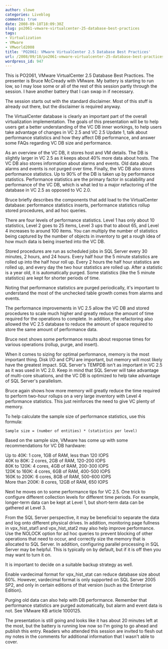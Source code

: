 ```yaml
---
author: slowe
categories: Liveblog
comments: true
date: 2008-09-18T18:09:30Z
slug: po2061-vmware-virtualcenter-25-database-best-practices
tags:
- Virtualization
- VMware
- VMworld2008
title: 'PO2061: VMware VirtualCenter 2.5 Database Best Practices'
url: /2008/09/18/po2061-vmware-virtualcenter-25-database-best-practices/
wordpress_id: 947
---
```


This is PO2061, VMware VirtualCenter 2.5 Database Best Practices. The presenter is Bruce McCready with VMware. My battery is starting to run low, so I may lose some or all of the rest of this session partly through the session. I have another battery that I can swap in if necessary.

The session starts out with the standard disclaimer. Most of this stuff is already out there, but the disclaimer is required anyway.

The VirtualCenter database is clearly an important part of the overall virtualization implementation. The goals of this presentation will be to help users get a better understanding of the VC DB inner workings, to help users take advantage of changes in VC 2.5 and VC 2.5 Update 1, talk about performance statistics and how they affect DB performance, and answer some FAQs regarding VC DB size and performance.

As an overview of the VC DB, it stores host and VM details. The DB is slightly larger in VC 2.5 as it keeps about 40% more data about hosts. The VC DB also stores information about alarms and events. Old data about alarms and events is _not_ purged over time. Finally, the VC DB also stores performance statistics. Up to 90% of the DB is taken up by performance statistics. Performance statistics are the primary factor in scalability and performance of the VC DB, which is what led to a major refactoring of the database in VC 2.5 as opposed to VC 2.0.

Bruce briefly describes the components that add load to the VirtualCenter database: performance statistics inserts, performance statistics rollup stored procedures, and ad hoc queries.

There are four levels of performance statistics. Level 1 has only about 10 statistics, Level 2 goes to 25 items, Level 3 ups that to about 65, and Level 4 increases to around 100 items. You can multiply the number of statistics being captured by the number of objects in inventory to get a rough idea of how much data is being inserted into the VC DB.

Stored procedures are run as scheduled jobs in SQL Server every 30 minutes, 2 hours, and 24 hours. Every half hour the 5 minute statistics are rolled up into the half hour roll up. Every 2 hours the half hour statistics are rolled up, and every day the two hour statistics are rolled up. After a statistic is a year old, it is automatically purged. Some statistics (like the 5 minute statistics) are kept for shorter periods of time.

Noting that performance statistics are purged periodically, it's important to understand the most of the unchecked table growth comes from alarms and events.

The performance improvements in VC 2.5 allow the VC DB and stored procedures to scale much higher and greatly reduce the amount of time required for the operations to complete. In addition, the refactoring also allowed the VC 2.5 database to reduce the amount of space required to store the same amount of performance data.

Bruce next shows some performance results about response times for various operations (rollup, purge, and insert).

When it comes to sizing for optimal performance, memory is the most important thing. Disk I/O and CPU are important, but memory will most likely have the greatest impact. SQL Server's TEMPDB isn't as important in VC 2.5 as it was used in VC 2.0. Keep in mind that SQL Server will take advantage of multi-core situations, and the VC DB is optimized to help take advantage of SQL Server's parallelism.

Bruce again shows how more memory will greatly reduce the time required to perform two-hour rollups on a very large inventory with Level 4 performance statistics. This just reinforces the need to give VC plenty of memory.

To help calculate the sample size of performance statistics, use this formula:

```text
Sample size = (number of entities) * (statistics per level)
```

Based on the sample size, VMware has come up with some recommendations for VC DB hardware:

Up to 40K: 1 core, 1GB of RAM, less than 120 IOPS  
40K to 80K: 2 cores, 2GB of RAM, 120-200 IOPS  
80K to 120K: 4 cores, 4GB of RAM, 200-300 IOPS  
120K to 160K: 4 cores, 6GB of RAM, 400-500 IOPS  
160K to 200K: 6 cores, 8GB of RAM, 500-600 IOPS  
More than 200K: 8 cores, 12GB of RAM, 650 IOPS

Next he moves on to some performance tips for VC 2.5. One trick to configure different collection levels for different time periods. For example, longer-term data can be kept at Level 1, but short-term data can be gathered at Level 3.

From the SQL Server perspective, it may be beneficial to separate the data and log onto different physical drives. In addition, monitoring page fullness in vpx_hist_stat1 and vpx_hist_stat2 may also help improve performance. Use the NOLOCK option for ad hoc queries to prevent blocking of other operations that need to occur, and correctly size the memory that is allocated to SQL Server. In addition, configuring parallel processing in SQL Server may be helpful. This is typically on by default, but if it is off then you may want to turn it on.

It is important to decide on a suitable backup strategy as well.

Enable vardecimal format for vpx_hist_stat can reduce database size about 60%. However, vardecimal format is only supported on SQL Server 2005 SP2, and only in certain editions of that version (such as the Enterprise Edition).

Purging old data can also help with DB performance. Remember that performance statistics are purged automatically, but alarm and event data is not. See VMware KB article 1000125.

The presentation is still going and looks like it has about 20 minutes left at the most, but the battery is running low now so I'm going to go ahead and publish this entry. Readers who attended this session are invited to flesh out my notes in the comments for additional information that I wasn't able to cover.
